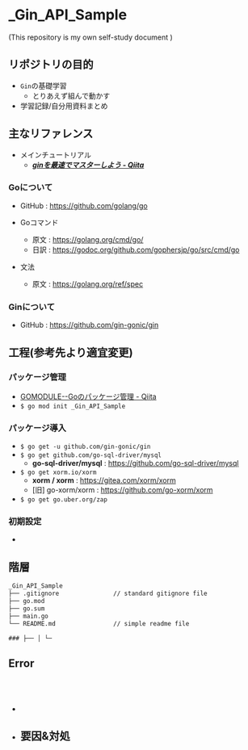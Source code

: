 # _Gin_API_Sample

(This repository is my own self-study document
)

## リポジトリの目的

- ``Gin``の基礎学習
  - とりあえず組んで動かす
- 学習記録/自分用資料まとめ

## 主なリファレンス

- メインチュートリアル
  - ***[ginを最速でマスターしよう - Qiita](https://qiita.com/Syoitu/items/8e7e3215fb7ac9dabc3a)***

### **Go**について

- GitHub : https://github.com/golang/go

- Goコマンド
  - 原文 : https://golang.org/cmd/go/
  - 日訳 : https://godoc.org/github.com/gophersjp/go/src/cmd/go

- 文法
  - 原文 : https://golang.org/ref/spec

### **Gin**について

- GitHub : https://github.com/gin-gonic/gin

## 工程(参考先より適宜変更)

### パッケージ管理

- [GOMODULE--Goのパッケージ管理 - Qiita](https://qiita.com/Syoitu/items/f221b52231703cebe8ff)
- ``$ go mod init _Gin_API_Sample``

### パッケージ導入

- ``$ go get -u github.com/gin-gonic/gin``
- ``$ go get github.com/go-sql-driver/mysql``
  - **go-sql-driver/mysql** : https://github.com/go-sql-driver/mysql
- ``$ go get xorm.io/xorm``
  - **xorm / xorm** : https://gitea.com/xorm/xorm
  - [旧] go-xorm/xorm : https://github.com/go-xorm/xorm
- ``$ go get go.uber.org/zap``

### 初期設定

- 

## 階層

~~~txt
_Gin_API_Sample
├── .gitignore               // standard gitignore file
├── go.mod
├── go.sum
├── main.go
└── README.md                // simple readme file

### ├── │ └─
~~~

## Error

### ``  ``

~~~error
~~~

- ````
- 要因&対処
  - 
